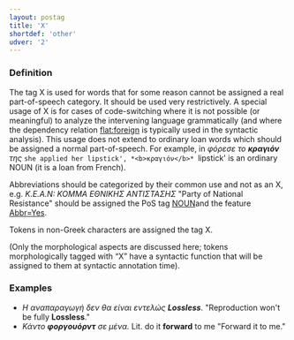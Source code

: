 ```yaml
---
layout: postag
title: 'X'
shortdef: 'other'
udver: '2'
---
```



### Definition
The tag X is used for words that for some reason cannot be assigned a real part-of-speech category. It should be used very restrictively.
A special usage of X is for cases of code-switching where it is not possible (or meaningful) to analyze the intervening language grammatically (and where the dependency relation [flat:foreign]() is typically used in the syntactic analysis). This usage does not extend to ordinary loan words which should be assigned a normal part-of-speech. For example, in *φόρεσε το <b>κραγιόν</b> της* `she applied her lipstick', *<b>κραγιόν</b>* `lipstick' is an ordinary NOUN (it is a loan from French).

Αbbreviations should be categorized by their common use and not as an X, e.g. 
*Κ.Ε.Α.Ν: ΚΟΜΜΑ ΕΘΝΙΚΗΣ ΑΝΤΙΣΤΑΣΗΣ* "Party of National Resistance"
should be assigned the PoS tag [NOUN]()and the feature [Abbr=Yes](). 

Tokens in non-Greek characters are assigned the tag X.

(Only the morphological aspects are discussed here; tokens morphologically tagged with “X” have a syntactic function that will be assigned to them at syntactic annotation time).

### Examples

-	*H αναπαραγωγή δεν θα είναι εντελώς <b>Lossless</b>*. "Reproduction won't be fully <b>Lossless</b>."
-	*Κάντο <b>φοργουόρντ</b> σε μένα.* Lit. do it <b>forward</b> to me "Forward it to me."


<!-- Interlanguage links updated Po 6. listopadu 2023, 21:41:32 CET -->
